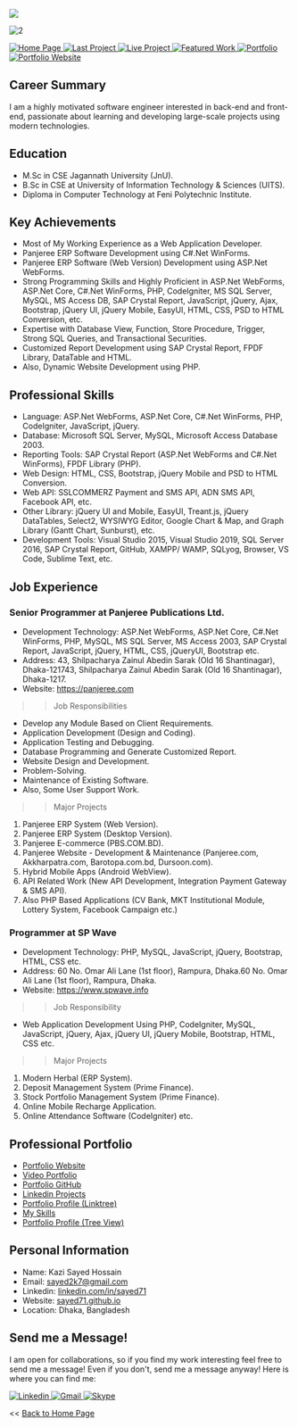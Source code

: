 <a href="https://hits.seeyoufarm.com"><img src="https://hits.seeyoufarm.com/api/count/incr/badge.svg?url=https%3A%2F%2Fgithub.com%2Fsayed71%2Fprofile%2Fhit-counter&count_bg=%2379C83D&title_bg=%23555555&icon=&icon_color=%23E7E7E7&title=Portfolio+View&edge_flat=false"/></a>

![2](https://user-images.githubusercontent.com/83280369/196458882-b934edc9-de82-4e5d-88ec-c7734569e14d.png)



 <p>
 <a href="https://github.com/sayed71" target="_blank">
  <img
    alt="Home Page"
    src="https://img.shields.io/static/v1?label=&message=Home Page&color=lightgrey&style=for-the-badge"
  />
</a>
<a href="https://pbs.com.bd" target="_blank">
  <img
    alt="Last Project"
    src="https://img.shields.io/static/v1?label=&message=Last Project&color=blue&style=for-the-badge"
  />
</a>
<a href="https://github.com/sayed71/dashboard" target="_blank">
  <img
    alt="Live Project"
    src="https://img.shields.io/static/v1?label=&message=Live Project&color=blue&style=for-the-badge"
  />
</a>
<a href="https://github.com/stars/sayed71/lists/featured-work" target="_blank">
  <img
    alt="Featured Work"
    src="https://img.shields.io/static/v1?label=&message=Featured Work&color=blue&style=for-the-badge"
  />
</a>
<a href="https://www.youtube.com/embed/gq-fNaTUf9Y" target="_blank">
  <img
    alt="Portfolio"
    src="https://img.shields.io/static/v1?label=&message=Work Portfolio&color=red&style=for-the-badge"
  />
</a>
<a href="https://sayed71.github.io/" target="_blank">
  <img
    alt="Portfolio Website"
    src="https://img.shields.io/static/v1?label=&message=Portfolio Website&color=red&style=for-the-badge"
  />
</a>
</p>

## Career Summary
I am a highly motivated software engineer interested in back-end and front-end, passionate about learning and developing large-scale projects using modern technologies.

## Education
- M.Sc in CSE Jagannath University (JnU).
- B.Sc in CSE at University of Information Technology & Sciences (UITS).
- Diploma in Computer Technology at Feni Polytechnic Institute.

<!--## Github Stats
<img src="https://github-readme-stats.vercel.app/api?username=sayed-masud&count_private=true&title_color=FD9047&icon_color=FD9047&text_color=0C2233&custom_title=Kazi+Sayed+Hossain's+GitHub+Stats&show_icons=true"/>-->


<!--## Github Report

<!--[![Top Langs](https://github-readme-stats.vercel.app/api/top-langs/?username=sayed71)](https://github.com/sayed71/github-readme-stats)
[![Top Langs](https://github-readme-stats.vercel.app/api/top-langs/?username=sayed71&layout=compact&theme=dark)](https://github.com/sayed71/github-readme-stats)
![Anurag's GitHub stats](https://github-readme-stats.vercel.app/api?username=sayed71&show_icons=true&theme=dark)-->


## Key Achievements
- Most of My Working Experience as a Web Application Developer.
- Panjeree ERP Software Development using C#.Net WinForms.
- Panjeree ERP Software (Web Version) Development using ASP.Net WebForms.
- Strong Programming Skills and Highly Proficient in ASP.Net WebForms, ASP.Net Core, C#.Net WinForms, PHP, CodeIgniter, MS SQL Server, MySQL, MS Access DB, SAP Crystal Report, JavaScript, jQuery, Ajax, Bootstrap, jQuery UI, jQuery Mobile, EasyUI, HTML, CSS, PSD to HTML Conversion, etc.
- Expertise with Database View, Function, Store Procedure, Trigger, Strong SQL Queries, and Transactional Securities.
- Customized Report Development using SAP Crystal Report, FPDF Library, DataTable and HTML.
- Also, Dynamic Website Development using PHP.


## Professional Skills
- Language: ASP.Net WebForms, ASP.Net Core, C#.Net WinForms, PHP, CodeIgniter, JavaScript, jQuery.
- Database: Microsoft SQL Server, MySQL, Microsoft Access Database 2003.
- Reporting Tools: SAP Crystal Report (ASP.Net WebForms and C#.Net WinForms), FPDF Library (PHP).
- Web Design: HTML, CSS, Bootstrap, jQuery Mobile and PSD to HTML Conversion. 
- Web API: SSLCOMMERZ Payment and SMS API, ADN SMS API, Facebook API, etc.
- Other Library: jQuery UI and Mobile, EasyUI, Treant.js, jQuery DataTables, Select2, WYSIWYG Editor, Google Chart & Map, and Graph Library (Gantt Chart, Sunburst), etc. 
- Development Tools: Visual Studio 2015, Visual Studio 2019, SQL Server 2016, SAP Crystal Report, GitHub, XAMPP/ WAMP, SQLyog, Browser, VS Code, Sublime Text, etc.


## Job Experience
### Senior Programmer at Panjeree Publications Ltd.
- Development Technology: ASP.Net WebForms, ASP.Net Core, C#.Net WinForms, PHP, MySQL, MS SQL Server, MS Access 2003, SAP Crystal Report, JavaScript, jQuery, HTML, CSS, jQueryUI, Bootstrap etc.
- Address: 43, Shilpacharya Zainul Abedin Sarak (Old 16 Shantinagar), Dhaka-121743, Shilpacharya Zainul Abedin Sarak (Old 16 Shantinagar), Dhaka-1217.
- Website: https://panjeree.com

>> Job Responsibilities
- Develop any Module Based on Client Requirements.
- Application Development (Design and Coding).
- Application Testing and Debugging.
- Database Programming and Generate Customized Report.
- Website Design and Development. 
- Problem-Solving. 
- Maintenance of Existing Software.
- Also, Some User Support Work.

>> Major Projects
1. Panjeree ERP System (Web Version).
2. Panjeree ERP System (Desktop Version).
3. Panjeree E-commerce (PBS.COM.BD).
4. Panjeree Website - Development & Maintenance (Panjeree.com, Akkharpatra.com, Barotopa.com.bd, Dursoon.com).
5. Hybrid Mobile Apps (Android WebView).
6. API Related Work (New API Development, Integration Payment Gateway & SMS API).
7. Also PHP Based Applications (CV Bank, MKT Institutional Module, Lottery System, Facebook Campaign etc.)

### Programmer at SP Wave
- Development Technology: PHP, MySQL, JavaScript, jQuery, Bootstrap, HTML, CSS etc.
- Address: 60 No. Omar Ali Lane (1st floor), Rampura, Dhaka.60 No. Omar Ali Lane (1st floor), Rampura, Dhaka.
- Website: https://www.spwave.info

>> Job Responsibility
- Web Application Development Using PHP, CodeIgniter, MySQL, JavaScript, jQuery, Ajax, jQuery UI, jQuery Mobile, Bootstrap, HTML, CSS etc.

>> Major Projects
1. Modern Herbal (ERP System).
2. Deposit Management System (Prime Finance).
3. Stock Portfolio Management System (Prime Finance).
4. Online Mobile Recharge Application.
5. Online Attendance Software (CodeIgniter) etc.


## Professional Portfolio
<ul>
<li><a href="https://sayed71.github.io" title="Portfolio Website">Portfolio Website</a></li>
<li><a href="https://www.youtube.com/embed/gq-fNaTUf9Y" title="Video Portfolio">Video Portfolio</a></li>
<li><a href="https://github.com/sayed71/portfolio" title="Portfolio GitHub">Portfolio GitHub</a></li>
<li><a href="https://www.linkedin.com/in/sayed71/details/projects" title="Linkedin Projects">Linkedin Projects</a></li>
<li><a href="https://linktr.ee/sayed71" title="Portfolio Profile (Linktree)">Portfolio Profile (Linktree)</a></li>
<li><a href="https://github.com/sayed71/skills">My Skills</a></li>
<li><a href="https://drive.google.com/file/d/132Xfor6auYaXiJ6aBM095tQAln6wTmbB/view?usp=sharing" title="Portfolio Profile (Tree View)">Portfolio Profile (Tree View)</a></li>
</ul>


## Personal Information
- Name: Kazi Sayed Hossain
- Email: sayed2k7@gmail.com
- Linkedin: <a href="https://linkedin.com/in/sayed71" title="Linkedin Profile">linkedin.com/in/sayed71</a></li>
- Website: <a href="https://sayed71.github.io" title="GitHub Profile">sayed71.github.io</a></li>
- Location: Dhaka, Bangladesh


## Send me a Message!
  
  I am open for collaborations, so if you find my work interesting feel free to send me a message! Even if you don't, send me a message anyway! Here is where you can find me:
  
 <p>
<a href="https://www.linkedin.com/in/sayed71/" target="_blank">
  <img
    alt="Linkedin"
    src="https://img.shields.io/badge/linkedin-0077B5?logo=linkedin&logoColor=white&style=for-the-badge"
  />
</a>
<a href="https://mail.google.com/mail/?view=cm&fs=1&to=sayed2k7@gmail.com&su=&body=" target="_blank">
  <img
    alt="Gmail"
    src="https://img.shields.io/badge/Gmail-0077B5?logo=gmail&logoColor=red&style=for-the-badge"
  />
</a>
<a href="https://join.skype.com/invite/qZk3qBGCA0mb" target="_blank">
  <img
    alt="Skype"
    src="https://img.shields.io/badge/skype-0077B5?logo=skype&logoColor=white&style=for-the-badge"
  />
</a>
</p>


<p><< <a href="https://github.com/sayed71">Back to Home Page</a></p>
